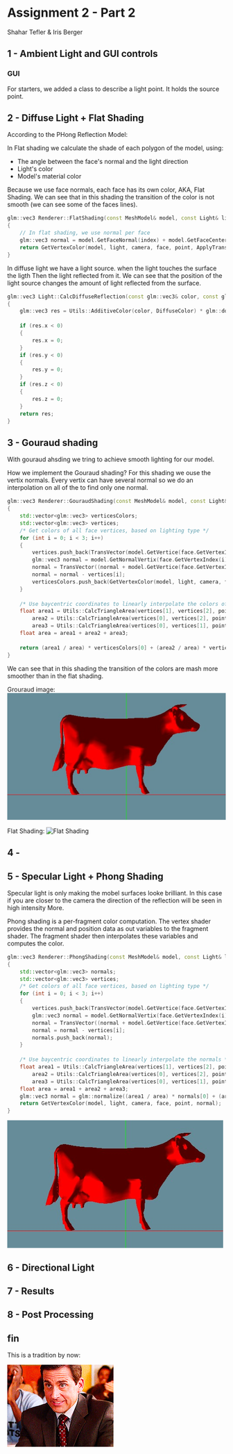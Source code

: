# Assignment 2 - Part 2
Shahar Tefler & Iris Berger

## 1 - Ambient Light and GUI controls
### GUI
For starters, we added a class to describe a light point. It holds the source point.



## 2 - Diffuse Light + Flat Shading
According to the PHong Reflection Model:

In Flat shading we calculate the shade of each polygon of the model, using:
* The angle between the face's normal and the light direction
* Light's color
* Model's material color

Because we use face normals, each face has its own color, AKA, Flat Shading.
We can see that in this shading the transition of the color is not smooth (we can see some of the faces lines).

```cpp
glm::vec3 Renderer::FlatShading(const MeshModel& model, const Light& light, const Camera& camera, const Face& face, const glm::vec3& point, const int& index)
{
	// In flat shading, we use normal per face
	glm::vec3 normal = model.GetFaceNormal(index) + model.GetFaceCenter(face);
	return GetVertexColor(model, light, camera, face, point, ApplyTrans(normal, model.GetTransformation()));
}
```



In diffuse light we have a light source. when the light touches the surface the ligth
Then the light reflected from it.
We can see that the position of the light source changes the amount of light reflected from the surface.

```cpp
glm::vec3 Light::CalcDiffuseReflection(const glm::vec3& color, const glm::vec3& normal, const glm::vec3& lightDirection) const
{
	glm::vec3 res = Utils::AdditiveColor(color, DiffuseColor) * glm::dot(glm::normalize(lightDirection), glm::normalize(normal));

	if (res.x < 0)
	{
		res.x = 0;
	}
	if (res.y < 0)
	{
		res.y = 0;
	}
	if (res.z < 0)
	{
		res.z = 0;
	}
	return res;
}
```

## 3 - Gouraud shading
With gouraud ahsding we tring to achieve smooth lighting for our model.

How we implement the Gouraud shading?
For this shading we ouse the vertix normals. 
Every vertix can have several normal so we do an interpolation on all of the to find only one normal.


```cpp
glm::vec3 Renderer::GouraudShading(const MeshModel& model, const Light& light, const Camera& camera, const Face& face, const glm::vec3& point, const int& index)
{
	std::vector<glm::vec3> verticesColors;
	std::vector<glm::vec3> vertices;
	/* Get colors of all face vertices, based on lighting type */
	for (int i = 0; i < 3; i++)
	{
		vertices.push_back(TransVector(model.GetVertice(face.GetVertexIndex(i) - 1), model, camera));
		glm::vec3 normal = model.GetNormalVertix(face.GetVertexIndex(i));
		normal = TransVector((normal + model.GetVertice(face.GetVertexIndex(i) - 1)), model, camera);
		normal = normal - vertices[i];
		verticesColors.push_back(GetVertexColor(model, light, camera, face, vertices[i], normal));
	}

	/* Use baycentric coordinates to linearly interpolate the colors of the vertices */
	float area1 = Utils::CalcTriangleArea(vertices[1], vertices[2], point),
		area2 = Utils::CalcTriangleArea(vertices[0], vertices[2], point),
		area3 = Utils::CalcTriangleArea(vertices[0], vertices[1], point);
	float area = area1 + area2 + area3;

	return (area1 / area) * verticesColors[0] + (area2 / area) * verticesColors[1] + (area3 / area) * verticesColors[2];
}
```

We can see that in this shading the transition of the colors are mash more smoother than in the flat shading.

Grouraud image:
![Grouraud](part2_images/Grouraud.jpeg)

Flat Shading:
![Flat Shading](part2_images/Flat_Shading.jpeg)


## 4 - 

## 5 - Specular Light + Phong Shading
Specular light is only making the mobel surfaces looke brilliant. 
In this case if you are closer to the camera the direction of the reflection will be seen in high intensity
More.

Phong shading is a per-fragment color computation. 
The vertex shader provides the normal and position data as out variables to the fragment shader. 
The fragment shader then interpolates these variables and computes the color.

```cpp
glm::vec3 Renderer::PhongShading(const MeshModel& model, const Light& light, const Camera& camera, const Face& face, const glm::vec3& point, const int& index)
{
	std::vector<glm::vec3> normals;
	std::vector<glm::vec3> vertices;
	/* Get colors of all face vertices, based on lighting type */
	for (int i = 0; i < 3; i++)
	{
		vertices.push_back(TransVector(model.GetVertice(face.GetVertexIndex(i) - 1), model, camera));
		glm::vec3 normal = model.GetNormalVertix(face.GetVertexIndex(i) - 1);
		normal = TransVector((normal + model.GetVertice(face.GetVertexIndex(i) - 1)), model, camera);
		normal = normal - vertices[i];
		normals.push_back(normal);
	}

	/* Use baycentric coordinates to linearly interpolate the normals */
	float area1 = Utils::CalcTriangleArea(vertices[1], vertices[2], point),
		area2 = Utils::CalcTriangleArea(vertices[0], vertices[2], point),
		area3 = Utils::CalcTriangleArea(vertices[0], vertices[1], point);
	float area = area1 + area2 + area3;
	glm::vec3 normal = glm::normalize((area1 / area) * normals[0] + (area2 / area) * normals[1] + (area3 / area) * normals[2]);
	return GetVertexColor(model, light, camera, face, point, normal);
}
``` 

![Phong](part2_images/Phong.jpeg)

## 6 - Directional Light


## 7 - Results


## 8 - Post Processing

## fin
This is a tradition by now:

![gif](part1_images/happy_gif.gif)